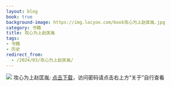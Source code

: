 ```yaml
---
layout: blog
book: true
background-image: https://img.locyoo.com/book攻心为上赵匡胤.jpg
category: 书籍
title: 攻心为上赵匡胤
tags:
- 书籍
- 历史
redirect_from:
  - /2024/03/攻心为上赵匡胤/
---
```

![](https://img.locyoo.com/book攻心为上赵匡胤.jpg)
攻心为上赵匡胤: <a name = "ref1" href="https://url18.ctfile.com/f/50983618-1323443503-dc1e1d?p=3619">点击下载</a>，访问密码请点击右上方“关于”自行查看